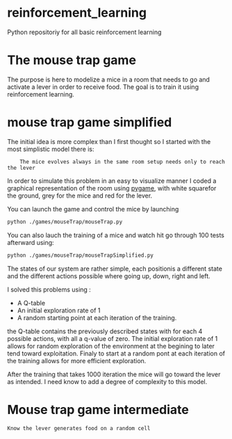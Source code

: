 # reinforcement_learning
Python repositoriy for all basic reinforcement learning

# The mouse trap game

The purpose is here to modelize a mice in a room that needs to go and activate a lever in order to receive food. The goal is to train it using reinforcement learning.

# mouse trap game simplified

The initial idea is more complex than I first thought so I started with the most simplistic model there is: 
```
    The mice evolves always in the same room setup needs only to reach the lever
```

In order to simulate this problem in an easy to visualize manner I coded a graphical representation of the room using [pygame](https://www.pygame.org/news), with white squarefor the ground, grey for the mice and red for the lever.

You can launch the game and control the mice by launching

```bash
python ./games/mouseTrap/mouseTrap.py
```

You can also lauch the training of a mice and watch hit go through 100 tests afterward using:

```bash
python ./games/mouseTrap/mouseTrapSimplified.py
```

The states of our system are rather simple, each positionis a different state and the different actions possible where going up, down, right and left.

I solved this problems using :

* A Q-table
* An initial exploration rate of 1
* A random starting point at each iteration of the training.

the Q-table contains the previously described states with for each 4 possible actions, with all a q-value of zero. The initial exploration rate of 1 allows for random exploration of the environment at the begining to later tend toward exploitation. Finaly to start at a random pont at each iteration of the training allows for more efficient exploration.

After the training that takes 1000 iteration the mice will go toward the lever as intended. I need know to add a degree of complexity to this model.

# Mouse trap game intermediate

```
Know the lever generates food on a random cell
```